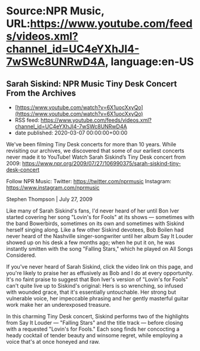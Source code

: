 # Source:NPR Music, URL:https://www.youtube.com/feeds/videos.xml?channel_id=UC4eYXhJI4-7wSWc8UNRwD4A, language:en-US

## Sarah Siskind: NPR Music Tiny Desk Concert From the Archives
 - [https://www.youtube.com/watch?v=6X1uocXxyQo](https://www.youtube.com/watch?v=6X1uocXxyQo)
 - RSS feed: https://www.youtube.com/feeds/videos.xml?channel_id=UC4eYXhJI4-7wSWc8UNRwD4A
 - date published: 2020-03-07 00:00:00+00:00

We've been filming Tiny Desk concerts for more than 10 years. While revisiting our archives, we discovered that some of our earliest concerts never made it to YouTube!
Watch Sarah Siskind’s Tiny Desk concert from 2009: https://www.npr.org/2009/07/27/106990375/sarah-siskind-tiny-desk-concert

Follow NPR Music:
Twitter: https://twitter.com/nprmusic
Instagram: https://www.instagram.com/nprmusic

Stephen Thompson | July 27, 2009 

Like many of Sarah Siskind's fans, I'd never heard of her until Bon Iver started covering her song "Lovin's for Fools" at its shows — sometimes with the band Bowerbirds, sometimes on its own and sometimes with Siskind herself singing along. Like a few other Siskind devotees, Bob Boilen had never heard of the Nashville singer-songwriter until her album Say It Louder showed up on his desk a few months ago; when he put it on, he was instantly smitten with the song "Falling Stars," which he played on All Songs Considered.

If you've never heard of Sarah Siskind, click the video link on this page, and you're likely to praise her as effusively as Bob and I do at every opportunity. It's no faint praise to suggest that Bon Iver's version of "Lovin's for Fools" can't quite live up to Siskind's original: Hers is so wrenching, so infused with wounded grace, that it's essentially untouchable. Her strong but vulnerable voice, her impeccable phrasing and her gently masterful guitar work make her an underexposed treasure.

In this charming Tiny Desk concert, Siskind performs two of the highlights from Say It Louder — "Falling Stars" and the title track — before closing with a requested "Lovin's for Fools." Each song finds her concocting a heady cocktail of tender beauty and winsome regret, while employing a voice that's at once honeyed and raw.


